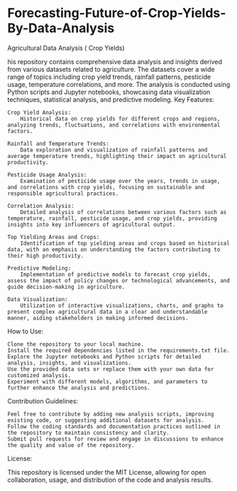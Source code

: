 # Forecasting-Future-of-Crop-Yields-By-Data-Analysis
Agricultural Data Analysis ( Crop Yields)

his repository contains comprehensive data analysis and insights derived from various datasets related to agriculture. The datasets cover a wide range of topics including crop yield trends, rainfall patterns, pesticide usage, temperature correlations, and more. The analysis is conducted using Python scripts and Jupyter notebooks, showcasing data visualization techniques, statistical analysis, and predictive modeling.
Key Features:

    Crop Yield Analysis:
        Historical data on crop yields for different crops and regions, analyzing trends, fluctuations, and correlations with environmental factors.

    Rainfall and Temperature Trends:
        Data exploration and visualization of rainfall patterns and average temperature trends, highlighting their impact on agricultural productivity.

    Pesticide Usage Analysis:
        Examination of pesticide usage over the years, trends in usage, and correlations with crop yields, focusing on sustainable and responsible agricultural practices.

    Correlation Analysis:
        Detailed analysis of correlations between various factors such as temperature, rainfall, pesticide usage, and crop yields, providing insights into key influencers of agricultural output.

    Top Yielding Areas and Crops:
        Identification of top yielding areas and crops based on historical data, with an emphasis on understanding the factors contributing to their high productivity.

    Predictive Modeling:
        Implementation of predictive models to forecast crop yields, assess the impact of policy changes or technological advancements, and guide decision-making in agriculture.

    Data Visualization:
        Utilization of interactive visualizations, charts, and graphs to present complex agricultural data in a clear and understandable manner, aiding stakeholders in making informed decisions.

How to Use:

    Clone the repository to your local machine.
    Install the required dependencies listed in the requirements.txt file.
    Explore the Jupyter notebooks and Python scripts for detailed analysis, insights, and visualizations.
    Use the provided data sets or replace them with your own data for customized analysis.
    Experiment with different models, algorithms, and parameters to further enhance the analysis and predictions.

Contribution Guidelines:

    Feel free to contribute by adding new analysis scripts, improving existing code, or suggesting additional datasets for analysis.
    Follow the coding standards and documentation practices outlined in the repository to maintain consistency and clarity.
    Submit pull requests for review and engage in discussions to enhance the quality and value of the repository.

License:

This repository is licensed under the MIT License, allowing for open collaboration, usage, and distribution of the code and analysis results.
